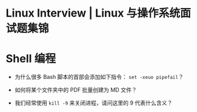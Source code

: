 # Linux Interview | Linux 与操作系统面试题集锦

# Shell 编程

- 为什么很多 Bash 脚本的首部会添加如下指令： `set -xeuo pipefail`？

- 如何将某个文件夹中的 PDF 批量创建为 MD 文件？

- 我们经常使用 `kill -9` 来关闭进程，请问这里的 9 代表什么含义？
